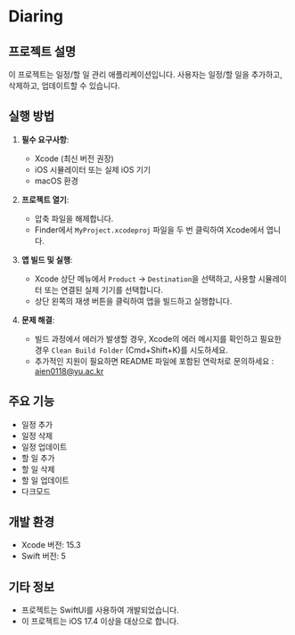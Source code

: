 # Diaring

## 프로젝트 설명
이 프로젝트는 일정/할 일 관리 애플리케이션입니다. 사용자는 일정/할 일을 추가하고, 삭제하고, 업데이트할 수 있습니다.

## 실행 방법
1. **필수 요구사항**:
   - Xcode (최신 버전 권장)
   - iOS 시뮬레이터 또는 실제 iOS 기기
   - macOS 환경

2. **프로젝트 열기**:
   - 압축 파일을 해제합니다.
   - Finder에서 `MyProject.xcodeproj` 파일을 두 번 클릭하여 Xcode에서 엽니다.

4. **앱 빌드 및 실행**:
   - Xcode 상단 메뉴에서 `Product` -> `Destination`을 선택하고, 사용할 시뮬레이터 또는 연결된 실제 기기를 선택합니다.
   - 상단 왼쪽의 재생 버튼을 클릭하여 앱을 빌드하고 실행합니다.

5. **문제 해결**:
   - 빌드 과정에서 에러가 발생할 경우, Xcode의 에러 메시지를 확인하고 필요한 경우 `Clean Build Folder` (Cmd+Shift+K)를 시도하세요.
   - 추가적인 지원이 필요하면 README 파일에 포함된 연락처로 문의하세요 : aien0118@yu.ac.kr

## 주요 기능
- 일정 추가
- 일정 삭제
- 일정 업데이트
- 할 일 추가
- 할 일 삭제
- 할 일 업데이트
- 다크모드

## 개발 환경
- Xcode 버전: 15.3
- Swift 버전: 5

## 기타 정보
- 프로젝트는 SwiftUI를 사용하여 개발되었습니다.
- 이 프로젝트는 iOS 17.4 이상을 대상으로 합니다.

